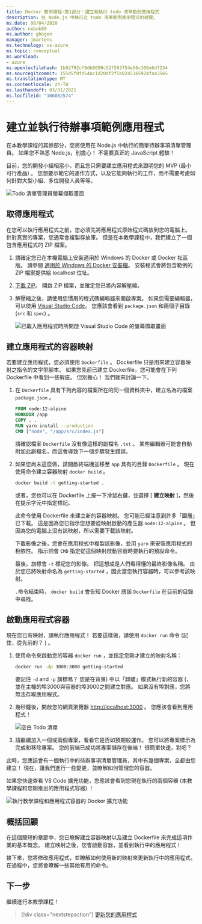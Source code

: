 ```yaml
---
title: Docker 教學課程-第1部分：建立和執行 todo 清單範例應用程式
description: 在 Node.js 中執行之 todo 清單範例應用程式的總覽。
ms.date: 08/04/2020
author: nebuk89
ms.author: ghogen
manager: jmartens
ms.technology: vs-azure
ms.topic: conceptual
ms.workload:
- azure
ms.openlocfilehash: 1b92792cf9db0090c52f583754e56c306e6d7234
ms.sourcegitcommit: 155d5f0fd54ac1d20df2f5b0245365924faa3565
ms.translationtype: MT
ms.contentlocale: zh-TW
ms.lasthandoff: 03/31/2021
ms.locfileid: "106082574"
---
```

# <a name="build-and-run-the-todo-sample-app"></a>建立並執行待辦事項範例應用程式

在本教學課程的其餘部分，您將使用在 Node.js 中執行的簡單待辦事項清單管理員。 如果您不熟悉 Node.js，別擔心！ 不需要真正的 JavaScript 體驗！

目前，您的開發小組相當小，而且您只需要建立應用程式來證明您的 MVP (最小可行產品) 。 您想要示範它的運作方式，以及它能夠執行的工作，而不需要考慮如何針對大型小組、多位開發人員等等。

![Todo 清單管理員螢幕擷取畫面](media/todo-list-sample.png)

## <a name="get-the-app"></a>取得應用程式

在您可以執行應用程式之前，您必須先將應用程式原始程式碼放到您的電腦上。 針對真實的專案，您通常會複製存放庫。 但是在本教學課程中，我們建立了一個包含應用程式的 ZIP 檔案。

1. 請確定您已在本機電腦上安裝適用於 Windows 的 Docker 或 Docker 社區版。 請參閱 [適用於 Windows 的 Docker 安裝檔](https://docs.docker.com/docker-for-windows/install/)。 安裝程式會將包含範例的 ZIP 檔案提供給 localhost 位址。

1. [下載 ZIP](https://github.com/docker/getting-started/tree/master/app)。 開啟 ZIP 檔案，並確定您已將內容解壓縮。

1. 解壓縮之後，請使用您慣用的程式碼編輯器來開啟專案。 如果您需要編輯器，可以使用 [Visual Studio Code](https://code.visualstudio.com/)。 您應該會看到 `package.json` 和兩個子目錄 (`src` 和 `spec`) 。

    ![已載入應用程式時所開啟 Visual Studio Code 的螢幕擷取畫面](media/ide-screenshot.png)

## <a name="building-the-apps-container-image"></a>建立應用程式的容器映射

若要建立應用程式，您必須使用 `Dockerfile` 。 Dockerfile 只是用來建立容器映射之指令的文字型腳本。 如果您先前已建立 Dockerfile，您可能會在下列 Dockerfile 中看到一些瑕疵。 但別擔心！ 我們就來討論一下。

1. 在 `Dockerfile` 具有下列內容的檔案所在的同一個資料夾中，建立名為的檔案 `package.json` 。

    ```dockerfile
    FROM node:12-alpine
    WORKDIR /app
    COPY . .
    RUN yarn install --production
    CMD ["node", "/app/src/index.js"]
    ```

    請確認檔案 `Dockerfile` 沒有像這樣的副檔名 `.txt` 。 某些編輯器可能會自動附加此副檔名，而這會導致下一個步驟發生錯誤。

1. 如果您尚未這麼做，請開啟終端機並移至 `app` 具有的目錄 `Dockerfile` 。 現在使用命令建立容器映射 `docker build` 。

    ```bash
    docker build -t getting-started .
    ```

    或者，您也可以在 Dockerfile 上按一下滑鼠右鍵，並選擇 [ **建立映射** ]，然後在提示字元中指定標記。

    此命令使用 Dockerfile 來建立新的容器映射。 您可能已經注意到許多「圖層」已下載。 這是因為您已指示您想要從映射啟動的產生器 `node:12-alpine` 。 但因為您的電腦上沒有該映射，所以需要下載該映射。

    下載影像之後，您會在應用程式中複製該影像，並用 `yarn` 來安裝應用程式的相依性。 指示詞會 `CMD` 指定從這個映射啟動容器時要執行的預設命令。

    最後，旗標會 `-t` 標記您的影像。 把這想成是人們看得懂的最終影像名稱。 由於您已將映射命名為 `getting-started` ，因此當您執行容器時，可以參考該映射。

    `.`命令結束時， `docker build` 會告知 Docker 應該 `Dockerfile` 在目前的目錄中尋找。

## <a name="starting-an-app-container"></a>啟動應用程式容器

現在您已有映射，請執行應用程式！ 若要這樣做，請使用 `docker run` 命令 (記住，從先前的？ ) 。

1. 使用命令來啟動您的容器 `docker run` ，並指定您剛才建立的映射名稱：

    ```bash
    docker run -dp 3000:3000 getting-started
    ```

    要記住 `-d` and `-p` 旗標嗎？ 您是在背景) 中以「卸離」模式執行新的容器 (，並在主機的埠3000與容器的埠3000之間建立對應。 如果沒有埠對應，您將無法存取應用程式。

1. 幾秒鐘後，開啟您的網頁瀏覽器 [http://localhost:3000](http://localhost:3000) 。
    您應該會看到應用程式！

    ![空白 Todo 清單](media/todo-list-empty.png)

1. 請繼續加入一個或兩個專案，看看它是否如預期般運作。 您可以將專案標示為完成和移除專案。 您的前端已成功將專案儲存在後端！ 很簡單快速，對吧？

此時，您應該會有一個執行中的待辦事項清單管理員，其中有幾個專案，全都由您建立！ 現在，讓我們進行一些變更，並瞭解如何管理您的容器。

如果您快速查看 VS Code 擴充功能，您應該會看到您現在執行的兩個容器 (本教學課程和您剛推出的應用程式容器) ！

![執行教學課程和應用程式容器的 Docker 擴充功能](media/vs-two-containers.png)

## <a name="recap"></a>概括回顧

在這個簡短的章節中，您已瞭解建立容器映射以及建立 Dockerfile 來完成這項作業的基本概念。 建立映射之後，您會啟動容器，並看到執行中的應用程式！

接下來，您將修改應用程式，並瞭解如何使用新的映射來更新執行中的應用程式。 在過程中，您將會瞭解一些其他有用的命令。

## <a name="next-steps"></a>下一步

繼續進行本教學課程！

> [!div class="nextstepaction"]
> [更新您的應用程式](update-your-app.md)
